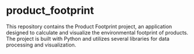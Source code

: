 # product_footprint
This repository contains the Product Footprint project, an application designed to calculate and visualize the environmental footprint of products. The project is built with Python and utilizes several libraries for data processing and visualization.
